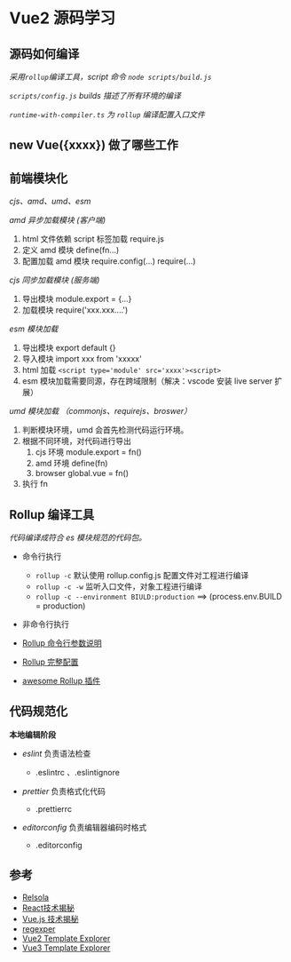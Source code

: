 # Vue2 源码学习

## 源码如何编译

*采用`rollup`编译工具，script 命令 `node scripts/build.js`*

*`scripts/config.js` builds 描述了所有环境的编译*

*`runtime-with-compiler.ts` 为 `rollup` 编译配置入口文件*

## new Vue({xxxx}) 做了哪些工作



## 前端模块化

_cjs、amd、umd、esm_

_amd 异步加载模块 (客户端)_

1. html 文件依赖 script 标签加载 require.js
2. 定义 amd 模块 define(fn...)
3. 配置加载 amd 模块 require.config(...) require(...)

_cjs 同步加载模块 (服务端)_

1. 导出模块 module.export = {...}
2. 加载模块 require('xxx.xxx....')

_esm 模块加载_

1. 导出模块 export default {}
2. 导入模块 import xxx from 'xxxxx'
3. html 加载 `<script type='module' src='xxxx'><script>`
4. esm 模块加载需要同源，存在跨域限制（解决：vscode 安装 live server 扩展）

_umd 模块加载 （commonjs、requirejs、broswer）_

1. 判断模块环境，umd 会首先检测代码运行环境。
2. 根据不同环境，对代码进行导出
   1. cjs 环境 module.export = fn()
   2. amd 环境 define(fn)
   3. browser global.vue = fn()
3. 执行 fn

## Rollup 编译工具

_代码编译成符合 es 模块规范的代码包。_

- 命令行执行
  - `rollup -c` 默认使用 rollup.config.js 配置文件对工程进行编译
  - `rollup -c -w` 监听入口文件，对象工程进行编译
  - `rollup -c --environment BIULD:production` ==> (process.env.BUILD = production)
- 非命令行执行

- [Rollup 命令行参数说明](https://rollupjs.org/command-line-interface/)
- [Rollup 完整配置](https://github.com/rollup/awesome)
- [awesome Rollup 插件](https://rollupjs.org/configuration-options/)

## 代码规范化

**本地编辑阶段**

- _eslint_ 负责语法检查

  - .eslintrc 、.eslintignore

- _prettier_ 负责格式化代码

  - .prettierrc

- _editorconfig_ 负责编辑器编码时格式
  - .editorconfig


## 参考

- [Relsola](https://relsola.github.io/blog/)
- [React技术揭秘](https://react.iamkasong.com/)
- [Vue.js 技术揭秘](https://ustbhuangyi.github.io/vue-analysis/)
- [regexper](https://regexper.com/)
- [Vue2 Template Explorer](https://v2.template-explorer.vuejs.org/)
- [Vue3 Template Explorer](https://template-explorer.vuejs.org/)